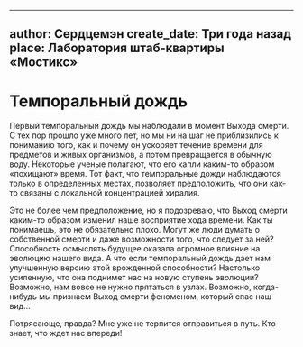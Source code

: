 
---
author: Сердцемэн
create_date: Три года назад
place: Лаборатория штаб-квартиры «Мостикс»
---

# Темпоральный дождь


Первый темпоральный дождь мы наблюдали в момент Выхода смерти. С тех пор прошло уже много лет, но мы ни на шаг не приблизились к пониманию того, как и почему он ускоряет течение времени для предметов и живых организмов, а потом превращается в обычную воду. Некоторые ученые полагают, что его капли каким-то образом «похищают» время. Тот факт, что темпоральные дожди наблюдаются только в определенных местах, позволяет предположить, что они как-то связаны с локальной концентрацией хиралия.


Это не более чем предположение, но я подозреваю, что Выход смерти каким-то образом изменил наше восприятие хода времени. Как ты понимаешь, это не обязательно плохо. Могут же люди думать о собственной смерти и даже возможности того, что следует за ней? Способность осмыслять будущее оказала огромное влияние на эволюцию нашего вида. А что если темпоральный дождь дает нам улучшенную версию этой врожденной способности? Настолько усиленную, что она поднимет нас на новую ступень эволюции? Возможно, нам вовсе не нужно прятаться в узлах. Возможно, когда-нибудь мы признаем Выход смерти феноменом, который спас наш вид...


Потрясающе, правда? Мне уже не терпится отправиться в путь. Кто знает, что ждет нас впереди! 




